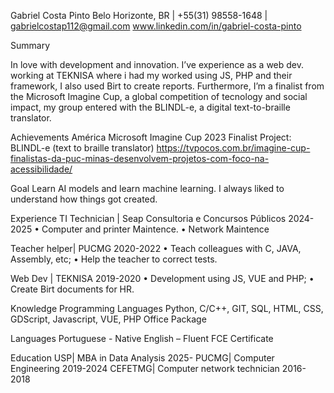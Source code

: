 Gabriel Costa Pinto
Belo Horizonte, BR | +55(31) 98558-1648 | gabrielcostap112@gmail.com
www.linkedin.com/in/gabriel-costa-pinto


Summary

In love with development and innovation. I’ve experience as a web dev. working at TEKNISA where i had my worked using JS, PHP and their framework, I also used Birt to create reports.
Furthermore, I’m a finalist from the Microsoft Imagine Cup, a global competition of tecnology and social impact, my group entered with the BLINDL-e, a digital text-to-braille translator.

Achievements
América Microsoft Imagine Cup 2023 Finalist
Project: BLINDL-e (text to braille translator) 
https://tvpocos.com.br/imagine-cup-finalistas-da-puc-minas-desenvolvem-projetos-com-foco-na-acessibilidade/ 


Goal
Learn AI models and learn machine learning. I always liked to understand how things got created.


Experience 
TI Technician | Seap Consultoria e Concursos Públicos
2024-2025
    • Computer and printer Maintence.
    • Network Maintence

Teacher helper| PUCMG
2020-2022
    • Teach colleagues with C, JAVA, Assembly, etc;
    • Help the teacher to correct tests.

Web Dev | TEKNISA
2019-2020
    • Development using JS, VUE and PHP;
    • Create Birt documents for HR.

Knowledge
Programming Languages 
Python, C/C++, GIT, SQL, HTML, CSS, GDScript, Javascript, VUE, PHP 
Office Package

Languages
Portuguese - Native
English – Fluent
FCE Certificate

Education
USP| MBA in Data Analysis
2025-
PUCMG| Computer Engineering
2019-2024
CEFETMG| Computer network technician
2016-2018

